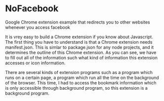 # NoFacebook
Google Chrome extension example that redirects you to other websites whenever you access facebook

It is vrey easy to build a Chrome extension if you know about Javascript. The first thing you have to understand is that a Chrome extension 
needs manifest.json. This is simlar to package.json for any node projects, and it determines the outline of this Chrome extension. 
As you can see, we have to fill out all of the information such what kind of information this extension accesses or icon information.

There are several kinds of extension programs such as a program which runs on a certain page, a program which run all the time on the 
background of the browser. This time, I had to access the bookmark information which is only accessible through background program, so this 
extension is a background program.
